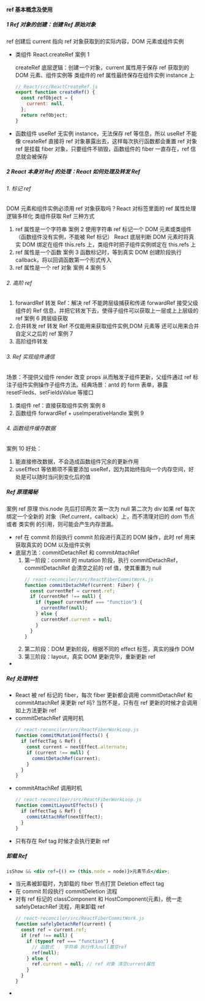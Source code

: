 #### ref 基本概念及使用

##### 1 Ref 对象的创建：创建 Ref 原始对象

ref 创建后 current 指向 ref 对象获取到的实际内容，DOM 元素或组件实例

- 类组件 React.createRef
  案例 1

  createRef 底层逻辑：创建一个对象，current 属性用于保存 ref 获取到的 DOM 元素、组件实例等
  类组件的 ref 属性最终保存在组件实例 instance 上

  ```js
  // React/src/ReactCreateRef.js
  export function createRef() {
    const refObject = {
      current: null,
    };
    return refObject;
  }
  ```

- 函数组件 useRef
  无实例 instance，无法保存 ref 等信息，所以 useRef 不能像 createRef 直接将 ref 对象暴露出去，这样每次执行函数都会重置 ref 对象
  ref 是挂载 fiber 对象，只要组件不销毁，函数组件的 fiber 一直存在，ref 信息就会被保存

##### 2 React 本身对 Ref 的处理：React 如何处理及转发 Ref

###### 1. 标记 ref

DOM 元素和组件实例必须用 ref 对象获取吗？React 对标签里面的 ref 属性处理逻辑多样化
类组件获取 Ref 三种方式

1. ref 属性是一个字符串
   案例 2
   使用字符串 ref 标记一个 DOM 元素或类组件（函数组件没有实例，不能被 Ref 标记）
   React 底层判断 DOM 元素时将真实 DOM 绑定在组件 this.refs 上，类组件时把子组件实例绑定在 this.refs 上
2. ref 属性是一个函数
   案例 3
   函数标记时，等到真实 DOM 创建阶段执行 callback，将以回调函数第一个形式传入
3. ref 属性是一个 ref 对象
   案例 4 案例 5

###### 2. 高阶 ref

1. forwardRef 转发 Ref：解决 ref 不能跨层级捕获和传递
   forwardRef 接受父级组件的 Ref 信息，并把它转发下去，使得子组件可以获取上一层或上上层级的 ref
   案例 6 跨层级获取
2. 合并转发 ref
   转发 Ref 不仅能用来获取组件实例,DOM 元素等 还可以用来合并自定义之后的 ref
   案例 7
3. 高阶组件转发

###### 3. Ref 实现组件通信

场景：不提供父组件 render 改变 props 从而触发子组件更新，父组件通过 ref 标注子组件实例操作子组件方法。经典场景：antd 的 form 表单，暴露 resetFileds、setFieldsValue 等接口

1. 类组件 ref：直接获取组件实例
   案例 8
2. 函数组件 forwardRef + useImperativeHandle
   案例 9

###### 4. 函数组件缓存数据

案例 10
好处：

1. 能直接修改数据，不会造成函数组件冗余的更新作用
2. useEffect 等依赖项不需要添加 useRef，因为其始终指向一个内存空间，好处是可以随时当问到变化后的值

##### Ref 原理揭秘

案例 ref 原理 this.node 先后打印两次 第一次为 null 第二次为 div
如果 ref 每次绑定一个全新的 对象（Ref.current，callback）上，而不清理对旧的 dom 节点 或者 类实例 的引用，则可能会产生内存泄漏。

- ref 在 commit 阶段执行
  commit 阶段进行真正的 DOM 操作，此时 ref 用来获取真实的 DOM 以及组件实例
- 底层方法：commitDetachRef 和 commitAttachRef
  1. 第一阶段：commit 的 mutation 阶段，执行 commitDetachRef，commitDetachRef 会清空之前的 ref 值，使其重置为 null
     ```js
     // react-reconciler/src/ReactFiberCommitWork.js
     function commitDetachRef(current: Fiber) {
       const currentRef = current.ref;
       if (currentRef !== null) {
         if (typeof currentRef === "function") {
           currentRef(null);
         } else {
           currentRef.current = null;
         }
       }
     }
     ```
  2. 第二阶段：DOM 更新阶段，根据不同的 effect 标签，真实的操作 DOM
  3. 第三阶段：layout，真实 DOM 更新完毕，重新更新 ref
-

##### Ref 处理特性

- React 被 ref 标记的 fiber，每次 fiber 更新都会调用 commitDetachRef 和 commitAttachRef 来更新 ref 吗?
  当然不是，只有在 ref 更新的时候才会调用如上方法更新 ref
- commitDetachRef 调用时机
  ```js
  // react-reconciler/src/ReactFiberWorkLoop.js
  function commitMutationEffects() {
    if (effectTag & Ref) {
      const current = nextEffect.alternate;
      if (current !== null) {
        commitDetachRef(current);
      }
    }
  }
  ```
- commitAttachRef 调用时机
  ```js
  // react-reconcilber/src/ReactFiberWorkLoop.js
  function commitLayoutEffects() {
    if (effectTag & Ref) {
      commitAttachRef(nextEffect);
    }
  }
  ```
- 只有存在 Ref tag 时候才会执行更新 ref

##### 卸载 Ref

```jsx
isShow && <div ref={() => (this.node = node)}>元素节点</div>;
```

- 当元素被卸载时，为卸载的 fiber 节点打赏 Deletion effect tag
- 在 commit 阶段执行 commitDeletion 流程
- 对有 ref 标记的 classComponent 和 HostComponent(元素)，统一走 safelyDetachRef 流程，用来卸载 ref
  ```js
  // react-reconciler/src/ReactFiberCommitWork.js
  function safelyDetachRef(current) {
    const ref = current.ref;
    if (ref !== null) {
      if (typeof ref === "function") {
        // 函数式 ｜ 字符串 执行传入null置空ref
        ref(null);
      } else {
        ref.current = null; // ref 对象 清空current属性
      }
    }
  }
  ```
-
